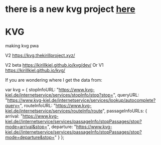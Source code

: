 # there is a new kvg project [here](https://github.com/polferov/kvg2)

# KVG
making kvg pwa


V2
https://kvg.thekirillproject.xyz/

V2 beta
https://kirillkiel.github.io/kvg/dev/
Or
V1
https://kirillkiel.github.io/kvg/




If you are wondering where I get the data from:

var kvg = {
	stopInfoURL: "https://www.kvg-kiel.de/internetservice/services/stopInfo/stop?stop=",
	queryURL: "https://www.kvg-kiel.de/internetservice/services/lookup/autocomplete?query=",
	routeInfoURL: "https://www.kvg-kiel.de/internetservice/services/routeInfo/route",
	passageInfoURLs: {
		arrival: "https://www.kvg-kiel.de//internetservice/services/passageInfo/stopPassages/stop?mode=arrival&stop=",
		departure: "https://www.kvg-kiel.de//internetservice/services/passageInfo/stopPassages/stop?mode=departure&stop="
	}
};
 
